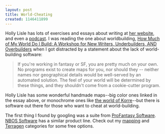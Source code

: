 ```yaml
---
layout: post
title: World-Cheating
created: 1146411899
---
```

Holly Lisle has lots of exercises and essays about writing at [her website](http://hollylisle.com/), and even a [podcast](http://hollylisle.libsyn.com/rss).  I was reading the one about worldbuilding, [How Much of My World Do I Build:  A Workshop for New Writers, Underbuilders, AND Overbuilders](http://hollylisle.com/fm/Workshops/how-much-do-i-build-workshop.html) when I got distracted by a statement about the lack of world-building software:<!--break-->

> If you're working in fantasy or SF, you are pretty much on your own. No programs exist to create maps for you, nor should they -- neither names nor geographical details would be well-served by an automated solution. The feel of your world will be determined by these things, and they shouldn't come from a cookie-cutter program.

Holly Lisle has some wonderful handmade maps--big color ones linked in the essay above, or monochrome ones like [the world of Korre](http://hollylisle.com/jpg/tonk_korre_map_small.jpg)--but there is software out there for those who want to cheat at world-building.  

The first thing I found by googling was a suite from [ProFantasy Software](http://www.profantasy.com/).  [NBOS Software](http://www.nbos.com/) has a similar product line.  Check out my [mapping](http://www.mcdemarco.net/taxonomy/term/21) and [Terragen](http://www.mcdemarco.net/terragen) categories for some free options.
